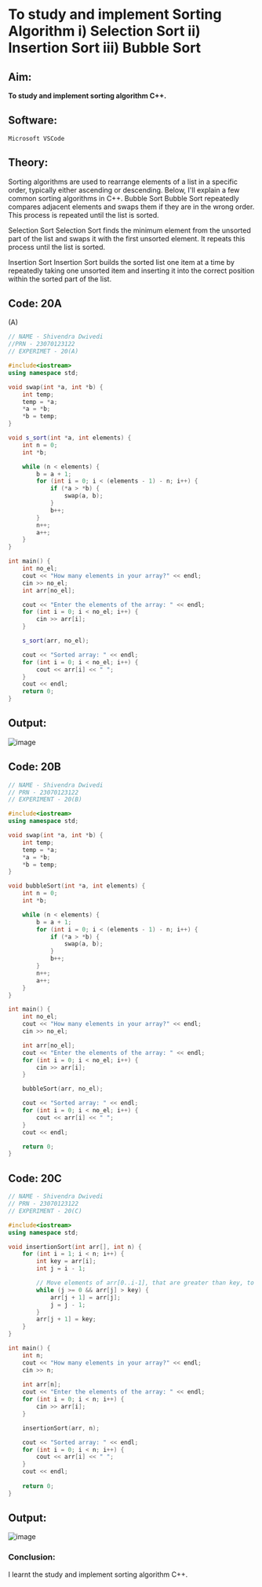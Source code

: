 # To study and implement Sorting Algorithm i) Selection Sort ii) Insertion Sort iii) Bubble Sort

## Aim:
**To study and implement sorting algorithm C++.**

## Software:
`Microsoft VSCode`

## Theory:
Sorting algorithms are used to rearrange elements of a list in a specific order, typically either ascending or descending. Below, I'll explain a few common sorting algorithms in C++.
Bubble Sort Bubble Sort repeatedly compares adjacent elements and swaps them if they are in the wrong order. This process is repeated until the list is sorted.

Selection Sort Selection Sort finds the minimum element from the unsorted part of the list and swaps it with the first unsorted element. It repeats this process until the list is sorted.

Insertion Sort Insertion Sort builds the sorted list one item at a time by repeatedly taking one unsorted item and inserting it into the correct position within the sorted part of the list.





## Code: 20A
(A) <br> 
```cpp
// NAME - Shivendra Dwivedi
//PRN - 23070123122
// EXPERIMET - 20(A) 

#include<iostream>
using namespace std;

void swap(int *a, int *b) {
    int temp;
    temp = *a;
    *a = *b;
    *b = temp;
}

void s_sort(int *a, int elements) {
    int n = 0;
    int *b;

    while (n < elements) {
        b = a + 1;
        for (int i = 0; i < (elements - 1) - n; i++) {
            if (*a > *b) {
                swap(a, b);
            }
            b++;
        }
        n++;
        a++;
    }
}

int main() {
    int no_el;
    cout << "How many elements in your array?" << endl;
    cin >> no_el;
    int arr[no_el];

    cout << "Enter the elements of the array: " << endl;
    for (int i = 0; i < no_el; i++) {
        cin >> arr[i];
    }

    s_sort(arr, no_el);

    cout << "Sorted array: " << endl;
    for (int i = 0; i < no_el; i++) {
        cout << arr[i] << " ";
    }
    cout << endl;
    return 0;
}
```

## Output:
![image](https://github.com/user-attachments/assets/da1c187d-6509-4399-ba42-58390c09d0ca)









## Code: 20B
```cpp
// NAME - Shivendra Dwivedi
// PRN - 23070123122
// EXPERIMENT - 20(B) 

#include<iostream>
using namespace std;

void swap(int *a, int *b) {
    int temp;
    temp = *a;
    *a = *b;
    *b = temp;
}

void bubbleSort(int *a, int elements) {
    int n = 0;
    int *b;

    while (n < elements) {
        b = a + 1;
        for (int i = 0; i < (elements - 1) - n; i++) {
            if (*a > *b) {
                swap(a, b);
            }
            b++;
        }
        n++;
        a++;
    }
}

int main() {
    int no_el;
    cout << "How many elements in your array?" << endl;
    cin >> no_el;

    int arr[no_el];
    cout << "Enter the elements of the array: " << endl;
    for (int i = 0; i < no_el; i++) {
        cin >> arr[i];
    }

    bubbleSort(arr, no_el);

    cout << "Sorted array: " << endl;
    for (int i = 0; i < no_el; i++) {
        cout << arr[i] << " ";
    }
    cout << endl;

    return 0;
} 
```

## Code: 20C
```cpp
// NAME - Shivendra Dwivedi
// PRN - 23070123122
// EXPERIMENT - 20(C)

#include<iostream>
using namespace std;

void insertionSort(int arr[], int n) {
    for (int i = 1; i < n; i++) {
        int key = arr[i];
        int j = i - 1;

        // Move elements of arr[0..i-1], that are greater than key, to one position ahead of their current position
        while (j >= 0 && arr[j] > key) {
            arr[j + 1] = arr[j];
            j = j - 1;
        }
        arr[j + 1] = key;
    }
}

int main() {
    int n;
    cout << "How many elements in your array?" << endl;
    cin >> n;
    
    int arr[n];
    cout << "Enter the elements of the array: " << endl;
    for (int i = 0; i < n; i++) {
        cin >> arr[i];
    }

    insertionSort(arr, n);

    cout << "Sorted array: " << endl;
    for (int i = 0; i < n; i++) {
        cout << arr[i] << " ";
    }
    cout << endl;
    
    return 0;
}
```
## Output:
![image](https://github.com/user-attachments/assets/40f4409f-2352-474e-96d5-2e948db7cd0d)











### Conclusion:
I learnt the study and implement sorting algorithm C++.
